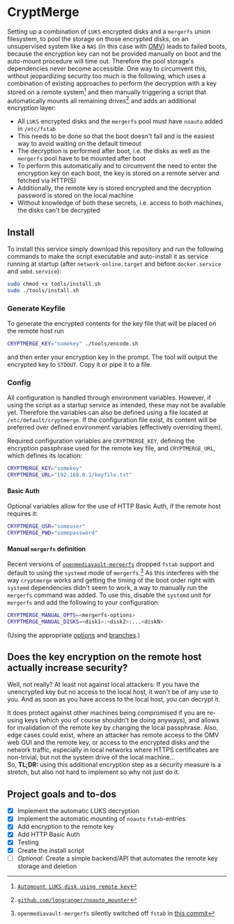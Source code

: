 # CryptMerge

Setting up a combination of `LUKS` encrypted disks and a `mergerfs` union filesystem, to pool the storage on those encrypted disks, on an unsupervised system like a `NAS` (in this case with [OMV](https://www.openmediavault.org/)) leads to failed boots, because the encryption key can not be provided manually on boot and the auto-mount procedure will time out. Therefore the pool storage's dependencies never become accessible. One way to circumvent this, without jeopardizing security too much is the following, which uses a combination of existing approaches to perform the decryption with a key stored on a remote system[^luks-remote] and then manually triggering a script that automatically mounts all remaining drives[^noauto-mounter] and adds an additional encryption layer:

- All `LUKS` encrypted disks and the `mergerfs` pool must have `noauto` added in `/etc/fstab`
- This needs to be done so that the boot doesn't fail and is the easiest way to avoid waiting on the default timeout
- The decryption is performed after boot, i.e. the disks as well as the `mergerfs` pool have to be mounted after boot
- To perform this automatically and to circumvent the need to enter the encryption key on each boot, the key is stored on a remote server and fetched via HTTP(S)
- Additionally, the remote key is stored encrypted and the decryption password is stored on the local machine
- Without knowledge of both these secrets, i.e. access to both machines, the disks can't be decrypted

[^luks-remote]: [`Automount LUKS disk using remote key`](https://goodstone.altervista.org/wiki/doku.php?id=linux:openmediavault:automount_luks_with_remote_key)
[^noauto-mounter]: [`github.com/longranger/noauto_mounter`](https://github.com/longranger/noauto_mounter/blob/master/noauto_mounter)

## Install

To install this service simply download this repository and run the following commands to make the script executable and auto-install it as service running at startup (after `network-online.target` and before `docker.service` and `smbd.service`):

```bash
sudo chmod +x tools/install.sh
sudo ./tools/install.sh
```

### Generate Keyfile

To generate the encrypted contents for the key file that will be placed on the remote host run

```bash
CRYPTMERGE_KEY="somekey" ./tools/encode.sh
```

and then enter your encryption key in the prompt. The tool will output the encrypted key to `STDOUT`. Copy it or pipe it to a file.

### Config

All configuration is handled through environment variables. However, if using the script as a startup service as intended, these may not be available yet. Therefore the variables can also be defined using a file located at `/etc/default/cryptmerge`. If the configuration file exist, its content will be preferred over defined environment variables (effectively overriding them).

Required configuration variables are `CRYPTMERGE_KEY`, defining the encryption passphrase used for the remote key file, and `CRYPTMERGE_URL`, which defines its location:

```bash
CRYPTMERGE_KEY="somekey"
CRYPTMERGE_URL="192.168.0.1/keyfile.txt"
```

#### Basic Auth

Optional variables allow for the use of HTTP Basic Auth, if the remote host requires it:

```bash
CRYPTMERGE_USR="someuser"
CRYPTMERGE_PWD="somepassword"
```

#### Manual `mergerfs` definition

Recent versions of [`openmediavault-mergerfs`](https://github.com/OpenMediaVault-Plugin-Developers/openmediavault-mergerfs) dropped `fstab` support and default to using the `systemd` mode of `mergerfs`.[^plugin-commit] As this interferes with the way `cryptmerge` works and getting the timing of the boot order right with `systemd` dependencies didn't seem to work, a way to manually run the `mergerfs` command was added. To use this, disable the `systemd` unit for `mergerfs` and add the following to your configuration:

```bash
CRYPTMERGE_MANUAL_OPTS=<mergerfs-options>
CRYPTMERGE_MANUAL_DISKS=<disk1>:<disk2>:...<diskN>
```

(Using the appropriate [options](https://github.com/trapexit/mergerfs#options) and [branches](https://github.com/trapexit/mergerfs#branches).)

[^plugin-commit]: `openmediavault-mergerfs` silently switched off `fstab` in [this commit](https://github.com/OpenMediaVault-Plugin-Developers/openmediavault-mergerfs/commit/4cadce4db278142e0b2dddf24f16d26a86692367)

## Does the key encryption on the remote host actually increase security?

Well, not really? At least not against local attackers: If you have the unencrypted key but no access to the local host, it won't be of any use to you. And as soon as you have access to the local host, you can decrypt it.

It does protect against other machines being compromised if you are re-using keys (which you of course shouldn't be doing anyways), and allows for invalidation of the remote key by changing the local passphrase. Also, edge cases could exist, where an attacker has remote access to the OMV web GUI and the remote key, or access to the encrypted disks and the network traffic, especially in local networks where HTTPS certificates are non-trivial, but not the system drive of the local machine...  
So, **TL;DR:** using this additional encryption step as a security measure is a stretch, but also not hard to implement so why not just do it.

## Project goals and to-dos

- [x] Implement the automatic LUKS decryption
- [x] Implement the automatic mounting of `noauto` `fstab`-entries
- [x] Add encryption to the remote key
- [x] Add HTTP Basic Auth
- [x] Testing
- [x] Create the install script
- [ ] _Optional_: Create a simple backend/API that automates the remote key storage and deletion
